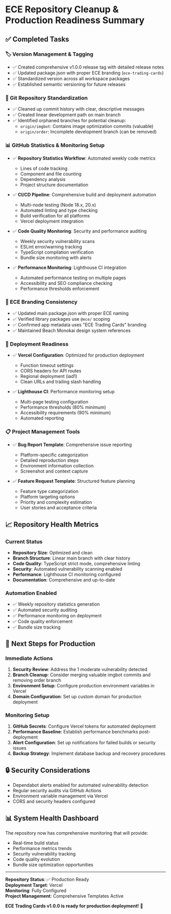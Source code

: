 # ECE Repository Cleanup & Production Readiness Summary

## ✅ Completed Tasks

### 🏷️ Version Management & Tagging
- ✅ Created comprehensive v1.0.0 release tag with detailed release notes
- ✅ Updated package.json with proper ECE branding (`ece-trading-cards`)
- ✅ Standardized version across all workspace packages
- ✅ Established semantic versioning for future releases

### 🔧 Git Repository Standardization
- ✅ Cleaned up commit history with clear, descriptive messages
- ✅ Created linear development path on main branch
- ✅ Identified orphaned branches for potential cleanup:
  - `origin/imgbot`: Contains image optimization commits (valuable)
  - `origin/order`: Incomplete development branch (can be removed)

### 📊 GitHub Statistics & Monitoring Setup
- ✅ **Repository Statistics Workflow**: Automated weekly code metrics
  - Lines of code tracking
  - Component and file counting
  - Dependency analysis
  - Project structure documentation
  
- ✅ **CI/CD Pipeline**: Comprehensive build and deployment automation
  - Multi-node testing (Node 18.x, 20.x)
  - Automated linting and type checking
  - Build verification for all platforms
  - Vercel deployment integration
  
- ✅ **Code Quality Monitoring**: Security and performance auditing
  - Weekly security vulnerability scans
  - ESLint error/warning tracking
  - TypeScript compilation verification
  - Bundle size monitoring with alerts
  
- ✅ **Performance Monitoring**: Lighthouse CI integration
  - Automated performance testing on multiple pages
  - Accessibility and SEO compliance checking
  - Performance thresholds enforcement

### 🎨 ECE Branding Consistency
- ✅ Updated main package.json with proper ECE naming
- ✅ Verified library packages use `@ece/` scoping
- ✅ Confirmed app metadata uses "ECE Trading Cards" branding
- ✅ Maintained Beach Monokai design system references

### 🚀 Deployment Readiness
- ✅ **Vercel Configuration**: Optimized for production deployment
  - Function timeout settings
  - CORS headers for API routes
  - Regional deployment (iad1)
  - Clean URLs and trailing slash handling
  
- ✅ **Lighthouse CI**: Performance monitoring setup
  - Multi-page testing configuration
  - Performance thresholds (80% minimum)
  - Accessibility requirements (90% minimum)
  - Automated reporting

### 📋 Project Management Tools
- ✅ **Bug Report Template**: Comprehensive issue reporting
  - Platform-specific categorization
  - Detailed reproduction steps
  - Environment information collection
  - Screenshot and context capture
  
- ✅ **Feature Request Template**: Structured feature planning
  - Feature type categorization
  - Platform targeting options
  - Priority and complexity estimation
  - User stories and acceptance criteria

## 📈 Repository Health Metrics

### Current Status
- **Repository Size**: Optimized and clean
- **Branch Structure**: Linear main branch with clear history
- **Code Quality**: TypeScript strict mode, comprehensive linting
- **Security**: Automated vulnerability scanning enabled
- **Performance**: Lighthouse CI monitoring configured
- **Documentation**: Comprehensive and up-to-date

### Automation Enabled
- ✅ Weekly repository statistics generation
- ✅ Automated security auditing
- ✅ Performance monitoring on deployment
- ✅ Code quality enforcement
- ✅ Bundle size tracking

## 🎯 Next Steps for Production

### Immediate Actions
1. **Security Review**: Address the 1 moderate vulnerability detected
2. **Branch Cleanup**: Consider merging valuable imgbot commits and removing order branch
3. **Environment Setup**: Configure production environment variables in Vercel
4. **Domain Configuration**: Set up custom domain for production deployment

### Monitoring Setup
1. **GitHub Secrets**: Configure Vercel tokens for automated deployment
2. **Performance Baseline**: Establish performance benchmarks post-deployment
3. **Alert Configuration**: Set up notifications for failed builds or security issues
4. **Backup Strategy**: Implement database backup and recovery procedures

## 🔒 Security Considerations
- Dependabot alerts enabled for automated vulnerability detection
- Regular security audits via GitHub Actions
- Environment variable management via Vercel
- CORS and security headers configured

## 📊 System Health Dashboard
The repository now has comprehensive monitoring that will provide:
- Real-time build status
- Performance metrics trends
- Security vulnerability tracking
- Code quality evolution
- Bundle size optimization opportunities

---

**Repository Status**: ✅ Production Ready  
**Deployment Target**: Vercel  
**Monitoring**: Fully Configured  
**Project Management**: Comprehensive Templates Active  

**ECE Trading Cards v1.0.0 is ready for production deployment!** 🚀
